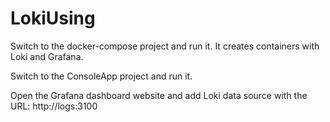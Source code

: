 # LokiUsing

Switch to the docker-compose project and run it. It creates containers with Loki and Grafana.

Switch to the ConsoleApp project and run it.

Open the Grafana dashboard website and add Loki data source with the URL: http://logs:3100
